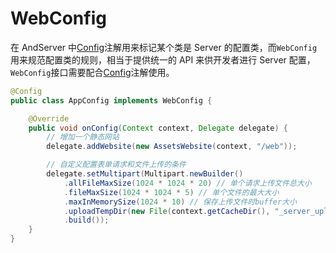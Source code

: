 # WebConfig

在 AndServer 中[Config](../annotation/Config.md)注解用来标记某个类是 Server 的配置类，而`WebConfig`用来规范配置类的规则，相当于提供统一的 API 来供开发者进行 Server 配置，`WebConfig`接口需要配合[Config](../annotation/Config.md)注解使用。

```java
@Config
public class AppConfig implements WebConfig {

    @Override
    public void onConfig(Context context, Delegate delegate) {
        // 增加一个静态网站
        delegate.addWebsite(new AssetsWebsite(context, "/web"));

        // 自定义配置表单请求和文件上传的条件
        delegate.setMultipart(Multipart.newBuilder()
            .allFileMaxSize(1024 * 1024 * 20) // 单个请求上传文件总大小
            .fileMaxSize(1024 * 1024 * 5) // 单个文件的最大大小
            .maxInMemorySize(1024 * 10) // 保存上传文件时buffer大小
            .uploadTempDir(new File(context.getCacheDir(), "_server_upload_cache_")) // 文件保存目录
            .build());
    }
}
```
